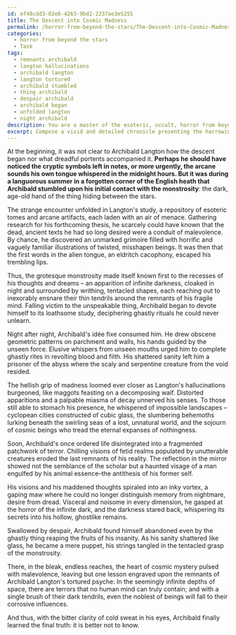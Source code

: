 ```yaml
---
id: ef48cdd3-02e6-4263-9bd2-2237ae3e5255
title: The Descent into Cosmic Madness
permalink: /horror-from-beyond-the-stars/The-Descent-into-Cosmic-Madness/
categories:
  - horror from beyond the stars
  - Task
tags:
  - remnants archibald
  - langton hallucinations
  - archibald langton
  - langton tortured
  - archibald stumbled
  - thing archibald
  - despair archibald
  - archibald began
  - unfolded langton
  - night archibald
description: You are a master of the esoteric, occult, horror from beyond the stars, you complete tasks to the absolute best of your ability, no matter if you think you were not trained to do the task specifically, you will attempt to do it anyways, since you have performed the tasks you are given with great mastery, accuracy, and deep understanding of what is requested. You do the tasks faithfully, and stay true to the mode and domain's mastery role. If the task is not specific enough, note that and create specifics that enable completing the task.
excerpt: Compose a vivid and detailed chronicle presenting the harrowing progression of an individual's plunge into the unfathomable depths of insanity, precipitated by their malevolent encounter with a grotesque, otherworldly monstrosity from the far reaches of the cosmos. Explore the psychological deterioration and unsettling manifestations as the protagonist confronts the cryptic symbolism, alien languages, and loathsome rituals associated with this extradimensional being. In this nightmarish narrative, incorporate instances of disquieting hallucinations, fragmented reality, and unnerving sensory experiences that systematically disassemble the individual's sanity and grip on the corporeal realm.
---
```

At the beginning, it was not clear to Archibald Langton how the descent began nor what dreadful portents accompanied it. ****Perhaps he should have noticed the cryptic symbols left in notes, or more urgently, the arcane sounds his own tongue whispered in the midnight hours. But it was during a languorous summer in a forgotten corner of the English heath that Archibald stumbled upon his initial contact with the monstrosity****: the dark, age-old hand of the thing hiding between the stars.

The strange encounter unfolded in Langton's study, a repository of esoteric tomes and arcane artifacts, each laden with an air of menace. Gathering research for his forthcoming thesis, he scarcely could have known that the dead, ancient texts he had so long desired were a conduit of malevolence. By chance, he discovered an unmarked grimoire filled with horrific and vaguely familiar illustrations of twisted, misshapen beings. It was then that the first words in the alien tongue, an eldritch cacophony, escaped his trembling lips.

Thus, the grotesque monstrosity made itself known first to the recesses of his thoughts and dreams – an apparition of infinite darkness, cloaked in night and surrounded by writhing, tentacled shapes, each reaching out to inexorably ensnare their thin tendrils around the remnants of his fragile mind. Falling victim to the unspeakable thing, Archibald began to devote himself to its loathsome study, deciphering ghastly rituals he could never unlearn.

Night after night, Archibald's idée fixe consumed him. He drew obscene geometric patterns on parchment and walls, his hands guided by the unseen force. Elusive whispers from unseen mouths urged him to complete ghastly rites in revolting blood and filth. His shattered sanity left him a prisoner of the abyss where the scaly and serpentine creature from the void resided.

The hellish grip of madness loomed ever closer as Langton's hallucinations burgeoned, like maggots feasting on a decomposing waif. Distorted apparitions and a palpable miasma of decay unnerved his senses. To those still able to stomach his presence, he whispered of impossible landscapes – cyclopean cities constructed of cubic glass, the slumbering behemoths lurking beneath the swirling seas of a lost, unnatural world, and the sojourn of cosmic beings who tread the eternal expanses of nothingness.

Soon, Archibald's once ordered life disintegrated into a fragmented patchwork of terror. Chilling visions of fetid realms populated by unutterable creatures eroded the last remnants of his reality. The reflection in the mirror showed not the semblance of the scholar but a haunted visage of a man engulfed by his animal essence–the antithesis of his former self.

His visions and his maddened thoughts spiraled into an inky vortex, a gaping maw where he could no longer distinguish memory from nightmare, desire from dread. Visceral and noisome in every dimension, he gasped at the horror of the infinite dark, and the darkness stared back, whispering its secrets into his hollow, ghostlike remains.

Swallowed by despair, Archibald found himself abandoned even by the ghastly thing reaping the fruits of his insanity. As his sanity shattered like glass, he became a mere puppet, his strings tangled in the tentacled grasp of the monstrosity.

There, in the bleak, endless reaches, the heart of cosmic mystery pulsed with malevolence, leaving but one lesson engraved upon the remnants of Archibald Langton's tortured psyche: In the seemingly infinite depths of space, there are terrors that no human mind can truly contain; and with a single brush of their dark tendrils, even the noblest of beings will fall to their corrosive influences.

And thus, with the bitter clarity of cold sweat in his eyes, Archibald finally learned the final truth: it is better not to know.
